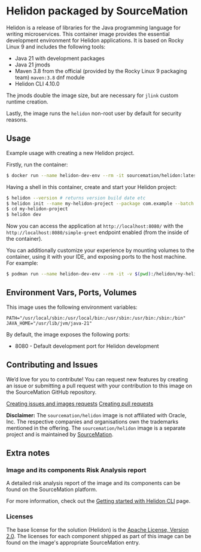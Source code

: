 # Helidon packaged by SourceMation

Helidon is a release of libraries for the Java programming language for writing
microservices. This container image provides the essential development
environment for Helidon applications. It is based on Rocky Linux 9 and includes
the following tools:

- Java 21 with development packages
- Java 21 jmods
- Maven 3.8 from the official (provided by the Rocky Linux 9 packaging team)
  `maven:3.8` dnf module
- Helidon CLI 4.10.0

The jmods double the image size, but are necessary for `jlink` custom runtime
creation.

Lastly, the image runs the `helidon` non-root user by default for security
reasons.

## Usage

Example usage with creating a new Helidon project.

Firstly, run the container:

```bash
$ docker run --name helidon-dev-env --rm -it sourcemation/helidon:latest
```

Having a shell in this container, create and start your Helidon project:

```bash
$ helidon --version # returns version build date etc
$ helidon init --name my-helidon-project --package com.example --batch
$ cd my-helidon-project
$ helidon dev
```

Now you can access the application at `http://localhost:8080/` with the
`http://localhost:8080/simple-greet` endpoint enabled (from the inside of the
container).

You can additionally customize your experience by mounting volumes to the
container, using it with your IDE, and exposing ports to the host machine. For
example:

```bash
$ podman run --name helidon-dev-env --rm -it -v $(pwd):/helidon/my-helidon-project -p 8080:8080 sourcemation/helidon:latest
```

## Environment Vars, Ports, Volumes

This image uses the following environment variables:

```
PATH="/usr/local/sbin:/usr/local/bin:/usr/sbin:/usr/bin:/sbin:/bin"
JAVA_HOME="/usr/lib/jvm/java-21"
```

By default, the image exposes the following ports:

- 8080 - Default development port for Helidon development


## Contributing and Issues

We’d love for you to contribute! You can request new features by
creating an issue or submitting a pull request with your contribution to
this image on the SourceMation GitHub repository.

[Creating issues and images requests](https://github.com/SourceMation/images/issues/new/choose)
[Creating pull requests](https://github.com/SourceMation/images/compare)

**Disclaimer:** The `sourcemation/helidon` image is not affiliated with Oracle,
Inc. The respective companies and organisations own the trademarks mentioned in
the offering. The `sourcemation/helidon` image is a separate project and is
maintained by [SourceMation](https://sourcemation.com).

## Extra notes

### Image and its components Risk Analysis report

A detailed risk analysis report of the image and its components can be found on
the SourceMation platform.

For more information, check out the [Getting started with Helidon
CLI](https://helidon.io/docs/v4/about/cli) page.

### Licenses

The base license for the solution (Helidon) is the [Apache License, Version
2.0](https://github.com/helidon-io/helidon/blob/main/LICENSE.txt). The licenses
for each component shipped as part of this image can be found on the image's
appropriate SourceMation entry.

